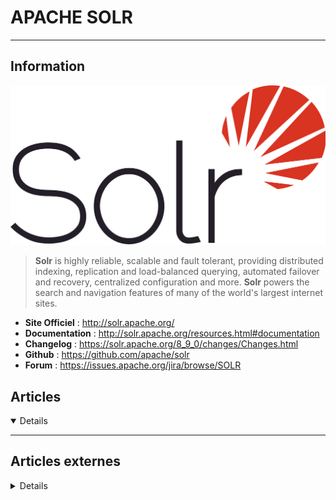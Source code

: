 # APACHE SOLR
---

## <i class="fa-solid fa-hashtag"></i> Information

![Logo](../../_media/apps/apache_solr/apache_solr_logo.png ':size=250 :no-zoom')


> <i class="fa-solid fa-quote-left"></i> **Solr** is highly reliable, scalable and fault tolerant, providing distributed indexing, replication and load-balanced querying, automated failover and recovery, centralized configuration and more. **Solr** powers the search and navigation features of many of the world's largest internet sites. <i class="fa-solid fa-quote-left fa-rotate-180"></i>

- <i class="fa-solid fa-globe"></i> **Site Officiel** : http://solr.apache.org/
- <i class="fa-solid fa-book"></i> **Documentation** : http://solr.apache.org/resources.html#documentation
- <i class="fa-solid fa-file-circle-question"></i> **Changelog** : https://solr.apache.org/8_9_0/changes/Changes.html
- <i class="fa-brands fa-github"></i> **Github** : https://github.com/apache/solr
- <i class="fas fa-comments"></i> **Forum** : https://issues.apache.org/jira/browse/SOLR

## <i class="fa-regular fa-newspaper"></i> Articles

<details open>

</details>

---

## <i class="fa-solid fa-glasses"></i> Articles externes

<details>

- [An introduction to machine-learned ranking in Apache Solr](https://opensource.com/article/17/11/learning-rank-apache-solr)
- [How to Install Apache Solr on Debian 11](https://www.howtoforge.com/how-to-install-apache-solr-on-debian-11/)
- [How to Install Apache Solr on Ubuntu 20.04](https://www.howtoforge.com/apache-solr-ubuntu-20_04/)
- [Install Apache Solr 8.8 on Ubuntu 20.04](https://linoxide.com/install-apache-solr-on-ubuntu-20-04/)
- [Install Apache Solr search platform on CentOS 8](https://www.howtoforge.com/install-apache-solr-on-centos-8/)
- [Introduction to Apache Solr Clustering](https://linuxhint.com/apache-solr-clustering/)
- [Introduction to Apache Solr. Part 2: Querying Solr](https://linuxhint.com/apache-solr-guide/)

</details>

